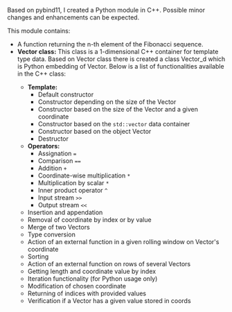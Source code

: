 Based on pybind11, I created a Python module in C++. Possible minor changes and enhancements can be expected.

This module contains:

- A function returning the n-th element of the Fibonacci sequence.
- **Vector class:** This class is a 1-dimensional  C++ container for template type data. Based on Vector class there is created a class Vector_d which is Python embedding of Vector<double>. Below is a list of functionalities available in the C++ class:
  - **Template:**
    - Default constructor
    - Constructor depending on the size of the Vector
    - Constructor based on the size of the Vector and a given coordinate
    - Constructor based on the `std::vector` data container
    - Constructor based on the object Vector
    - Destructor
  - **Operators:**
    - Assignation `=`
    - Comparison `==`
    - Addition `+`
    - Coordinate-wise multiplication `*`
    - Multiplication by scalar `*`
    - Inner product operator `^`
    - Input stream `>>`
    - Output stream `<<`
  - Insertion and appendation
  - Removal of coordinate by index or by value
  - Merge of two Vectors
  - Type conversion
  - Action of an external function in a given rolling window on Vector's coordinate
  - Sorting
  - Action of an external function on rows of several Vectors
  - Getting length and coordinate value by index
  - Iteration functionality (for Python usage only)
  - Modification of chosen coordinate
  - Returning of indices with provided values
  - Verification if a Vector has a given value stored in coords
